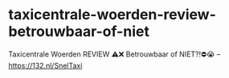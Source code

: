# taxicentrale-woerden-review-betrouwbaar-of-niet
Taxicentrale Woerden REVIEW ⚠️❌ Betrouwbaar of NIET?!⛔️😭 – https://132.nl/SnelTaxi
